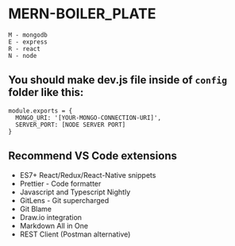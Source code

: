# MERN-BOILER_PLATE
```
M - mongodb
E - express
R - react
N - node
```

## You should make dev.js file inside of `config` folder like this:
```
module.exports = {
  MONGO_URI: '[YOUR-MONGO-CONNECTION-URI]',
  SERVER_PORT: [NODE SERVER PORT]
}
```

## Recommend VS Code extensions
- ES7+ React/Redux/React-Native snippets
- Prettier - Code formatter
- Javascript and Typescript Nightly
- GitLens - Git supercharged
- Git Blame 
- Draw.io integration
- Markdown All in One
- REST Client (Postman alternative)
  
